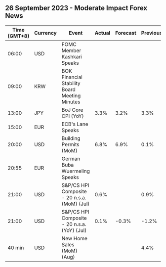 ## 26 September 2023 - Moderate Impact Forex News

| Time (GMT+8) | Currency | Event | Actual | Forecast | Previous |
|------|----------|-------|--------|----------|----------|
| 06:00 | USD | FOMC Member Kashkari Speaks |  |  |  |
| 09:00 | KRW | BOK Financial Stability Board Meeting Minutes |  |  |  |
| 13:00 | JPY | BoJ Core CPI (YoY) | 3.3% | 3.2% | 3.3% |
| 15:00 | EUR | ECB's Lane Speaks |  |  |  |
| 20:00 | USD | Building Permits (MoM) | 6.8% | 6.9% | 0.1% |
| 20:55 | EUR | German Buba Wuermeling Speaks |  |  |  |
| 21:00 | USD | S&P/CS HPI Composite - 20 n.s.a. (MoM) (Jul) | 0.6% |  | 0.9% |
| 21:00 | USD | S&P/CS HPI Composite - 20 n.s.a. (YoY) (Jul) | 0.1% | -0.3% | -1.2% |
| 40 min | USD | New Home Sales (MoM) (Aug) |  |  | 4.4% |
